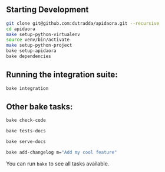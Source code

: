 ## Starting Development

```bash
git clone git@github.com:dutradda/apidaora.git --recursive
cd apidaora
make setup-python-virtualenv
source venv/bin/activate
make setup-python-project
bake setup-apidaora
bake dependencies
```

## Running the integration suite:

```bash
bake integration
```

## Other bake tasks:

```bash
bake check-code

bake tests-docs

bake serve-docs

bake add-changelog m="Add my cool feature"
```

You can run `bake` to see all tasks available.
